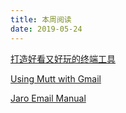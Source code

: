 ```yaml
---
title: 本周阅读
date: 2019-05-24
---
```



[打造好看又好玩的终端工具](https://medium.com/the-code-review/make-your-terminal-more-colourful-and-productive-with-iterm2-and-zsh-11b91607b98c#8f6c )

[Using Mutt with Gmail](http://www.andrews-corner.org/linux/mutt.html#download)

[Jaro Email Manual](https://files.dyne.org/jaromail/jaromail-manual.pdf)


